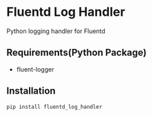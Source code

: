 # Fluentd Log Handler

Python logging handler for Fluentd

## Requirements(Python Package)

- fluent-logger

## Installation

```bash
pip install fluentd_log_handler
```
